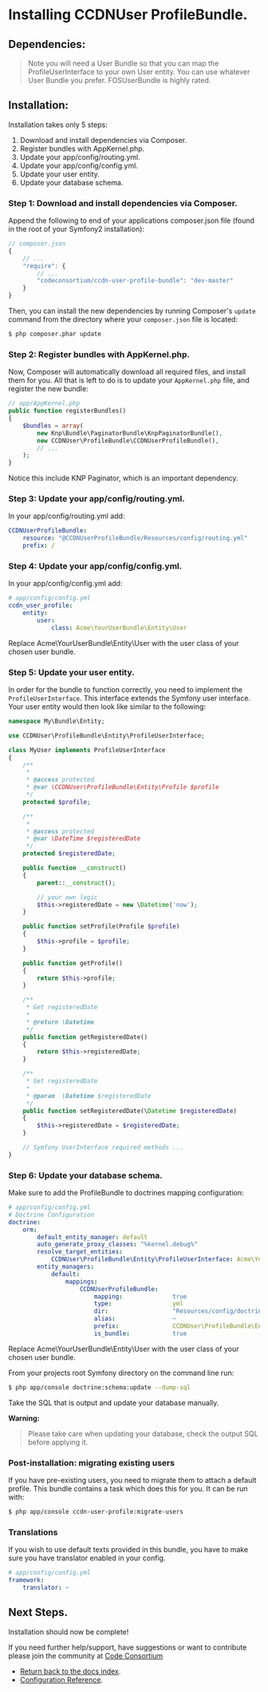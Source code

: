 Installing CCDNUser ProfileBundle.
==================================

## Dependencies:

> Note you will need a User Bundle so that you can map the ProfileUserInterface to your own User entity.
> You can use whatever User Bundle you prefer. FOSUserBundle is highly rated.

## Installation:

Installation takes only 5 steps:

1. Download and install dependencies via Composer.
2. Register bundles with AppKernel.php.
3. Update your app/config/routing.yml.
4. Update your app/config/config.yml.
5. Update your user entity.
6. Update your database schema.

### Step 1: Download and install dependencies via Composer.

Append the following to end of your applications composer.json file (found in the root of your Symfony2 installation):

``` js
// composer.json
{
    // ...
    "require": {
        // ...
        "codeconsortium/ccdn-user-profile-bundle": "dev-master"
    }
}
```

Then, you can install the new dependencies by running Composer's ``update``
command from the directory where your ``composer.json`` file is located:

``` bash
$ php composer.phar update
```

### Step 2: Register bundles with AppKernel.php.

Now, Composer will automatically download all required files, and install them
for you. All that is left to do is to update your ``AppKernel.php`` file, and
register the new bundle:

``` php
// app/AppKernel.php
public function registerBundles()
{
    $bundles = array(
        new Knp\Bundle\PaginatorBundle\KnpPaginatorBundle(),
        new CCDNUser\ProfileBundle\CCDNUserProfileBundle(),
        // ...
    );
}
```

Notice this include KNP Paginator, which is an important dependency.

### Step 3: Update your app/config/routing.yml.

In your app/config/routing.yml add:

``` yml
CCDNUserProfileBundle:
    resource: "@CCDNUserProfileBundle/Resources/config/routing.yml"
    prefix: /
```

### Step 4: Update your app/config/config.yml.

In your app/config/config.yml add:

``` yml
# app/config/config.yml
ccdn_user_profile:
    entity:
        user:
            class: Acme\YourUserBundle\Entity\User
```

Replace Acme\YourUserBundle\Entity\User with the user class of your chosen user bundle.

### Step 5: Update your user entity.

In order for the bundle to function correctly, you need to implement the `ProfileUserInterface`. This interface extends
the Symfony user interface.
Your user entity would then look like similar to the following:

``` php
namespace My\Bundle\Entity;

use CCDNUser\ProfileBundle\Entity\ProfileUserInterface;

class MyUser implements ProfileUserInterface
{
    /**
     *
     * @access protected
     * @var \CCDNUser\ProfileBundle\Entity\Profile $profile
     */
    protected $profile;

    /**
     *
     * @access protected
     * @var \DateTime $registeredDate
     */
    protected $registeredDate;

    public function __construct()
    {
        parent::__construct();

        // your own logic
        $this->registeredDate = new \Datetime('now');
    }

    public function setProfile(Profile $profile)
    {
        $this->profile = $profile;
    }

    public function getProfile()
    {
        return $this->profile;
    }

    /**
     * Get registeredDate
     *
     * @return \Datetime
     */
    public function getRegisteredDate()
    {
        return $this->registeredDate;
    }

    /**
     * Set registeredDate
     *
     * @param  \Datetime $registeredDate
     */
    public function setRegisteredDate(\Datetime $registeredDate)
    {
        $this->registeredDate = $registeredDate;
    }

    // Symfony UserInterface required methods ...
}
```

### Step 6: Update your database schema.

Make sure to add the ProfileBundle to doctrines mapping configuration:

``` yml
# app/config/config.yml
# Doctrine Configuration
doctrine:
    orm:
        default_entity_manager: default
        auto_generate_proxy_classes: "%kernel.debug%"
        resolve_target_entities:
            CCDNUser\ProfileBundle\Entity\ProfileUserInterface: Acme\YourUserBundle\Entity\User
        entity_managers:
            default:
                mappings:
                    CCDNUserProfileBundle:
                        mapping:              true
                        type:                 yml
                        dir:                  "Resources/config/doctrine"
                        alias:                ~
                        prefix:               CCDNUser\ProfileBundle\Entity
                        is_bundle:            true
```

Replace Acme\YourUserBundle\Entity\User with the user class of your chosen user bundle.

From your projects root Symfony directory on the command line run:

``` bash
$ php app/console doctrine:schema:update --dump-sql
```

Take the SQL that is output and update your database manually.

**Warning:**

> Please take care when updating your database, check the output SQL before applying it.

### Post-installation: migrating existing users

If you have pre-existing users, you need to migrate them to attach a default profile. This bundle contains a task which
does this for you. It can be run with:

``` bash
$ php app/console ccdn-user-profile:migrate-users
```

### Translations

If you wish to use default texts provided in this bundle, you have to make sure you have translator enabled in your config.

``` yaml
# app/config/config.yml
framework:
    translator: ~
```

## Next Steps.

Installation should now be complete!

If you need further help/support, have suggestions or want to contribute please join the community at [Code Consortium](http://www.codeconsortium.com)

- [Return back to the docs index](index.md).
- [Configuration Reference](configuration_reference.md).
